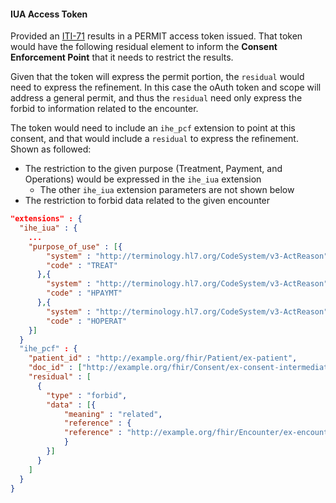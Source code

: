 #### IUA Access Token

Provided an [ITI-71](other.html#updates-to-iti-71) results in a PERMIT access token issued. That token would have the following residual element to inform the **Consent Enforcement Point** that it needs to restrict the results.

Given that the token will express the permit portion, the `residual` would need to express the refinement. In this case the oAuth token and scope will address a general permit, and thus the `residual` need only express the forbid to information related to the encounter.

The token would need to include an `ihe_pcf` extension to point at this consent, and that would include a `residual` to express the refinement. Shown as followed:

- The restriction to the given purpose (Treatment, Payment, and Operations) would be expressed in the `ihe_iua` extension
  - The other `ihe_iua` extension parameters are not shown below
- The restriction to forbid data related to the given encounter

```json
"extensions" : {
  "ihe_iua" : {
    ...
    "purpose_of_use" : [{
        "system" : "http://terminology.hl7.org/CodeSystem/v3-ActReason",
        "code" : "TREAT"
      },{
        "system" : "http://terminology.hl7.org/CodeSystem/v3-ActReason",
        "code" : "HPAYMT"
      },{
        "system" : "http://terminology.hl7.org/CodeSystem/v3-ActReason",
        "code" : "HOPERAT"
    }]
  }
  "ihe_pcf" : {
    "patient_id" : "http://example.org/fhir/Patient/ex-patient",
    "doc_id" : ["http://example.org/fhir/Consent/ex-consent-intermediate-not-encounter"],
    "residual" : [
      {
        "type" : "forbid",
        "data" : [{
            "meaning" : "related",
            "reference" : {
            "reference" : "http://example.org/fhir/Encounter/ex-encounter"
            }
        }]
      }
    ]
  }
}
```
